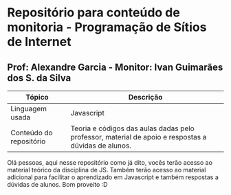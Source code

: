 # Repositório para conteúdo de monitoria - Programação de Sítios de Internet

## Prof: Alexandre Garcia -  Monitor: Ivan Guimarães dos S. da Silva

| Tópico |  Descrição |
| --------------- | ----------- |
| Linguagem usada |  Javascript |
| Conteúdo do repositório | Teoria e códigos das aulas dadas pelo professor, material de apoio e respostas a dúvidas de alunos. |


Olá pessoas, aqui nesse repositório como já dito, vocês terão acesso ao material teórico da disciplina de JS. Também terão acesso ao material adicional para facilitar o aprendizado em Javascript e também respostas a dúvidas de alunos. Bom proveito :D
